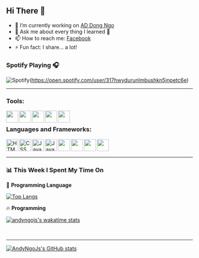 ## Hi There 👋

- 🔭 I’m currently working on [AD Dong Ngo](http://nbdong.web.app)
- 💬 Ask me about every thing I learned 🤣
- 📫 How to reach me: [Facebook](http://fb.com/100055545081553)
- ⚡ Fun fact: I share... a lot!

### Spotify Playing 🎧

![Spotify](https://andyngojs.vercel.app/api/spotify)(https://open.spotify.com/user/317hwydurunlmbushkn5jnpetc6e)

---

### Tools:

<img align='left' height="32" width="32" src="https://cdn.jsdelivr.net/npm/simple-icons@4.8.0/icons/visualstudiocode.svg" />
<img align='left' height="32" width="32" src="https://cdn.jsdelivr.net/npm/simple-icons@4.8.0/icons/webstorm.svg" />
<img align='left' height="32" width="32" src="https://cdn.jsdelivr.net/npm/simple-icons@4.8.0/icons/intellijidea.svg" />
<img align='left' height="32" width="32" src="https://cdn.jsdelivr.net/npm/simple-icons@4.8.0/icons/postman.svg" />
<img align='left' height="32" width="32" src="https://cdn.jsdelivr.net/npm/simple-icons@4.8.0/icons/xampp.svg" />
<br>

### Languages and Frameworks:

<img align="left" alt="HTML5" width="32" src="https://cdn.jsdelivr.net/npm/simple-icons@4.8.0/icons/html5.svg" />
<img align="left" alt="CSS" width="32" src="https://cdn.jsdelivr.net/npm/simple-icons@4.8.0/icons/css3.svg" />
<img align="left" alt="Javascript" width="32" src="https://cdn.jsdelivr.net/npm/simple-icons@4.8.0/icons/javascript.svg" />
<img align="left" alt="Java" width="32" src="https://cdn.jsdelivr.net/npm/simple-icons@4.8.0/icons/java.svg" />
<img align='left' width="32" src="https://cdn.jsdelivr.net/npm/simple-icons@4.8.0/icons/react.svg" />
<img align='left' width="32" src="https://cdn.jsdelivr.net/npm/simple-icons@3.13.0/icons/node-dot-js.svg" />
<img align='left' width="32" src="https://cdn.jsdelivr.net/npm/simple-icons@4.8.0/icons/mysql.svg" />
<img align='left' width="32" src="https://cdn.jsdelivr.net/npm/simple-icons@4.8.0/icons/mongodb.svg" />
<br>
<br>

---

### :bar_chart: This Week I Spent My Time On

:page_facing_up: **Programming Language**

[![Top Langs](https://github-readme-stats.vercel.app/api/top-langs/?username=andyngojs&hide_title=true&hide=less,scss)](https://github.com/andyngojs)

🔥 **Programming**

[![andyngojs's wakatime stats](https://github-readme-stats.vercel.app/api/wakatime?username=andyngojs&hide_title=true)](https://github.com/andyngojs)

<br>

---

[![AndyNgoJs's GitHub stats](https://github-readme-stats.vercel.app/api?username=andyngojs&show_icons=true)](https://github.com/andyngojs)
